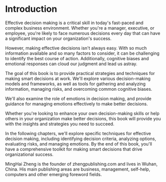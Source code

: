 # Introduction

Effective decision making is a critical skill in today's fast-paced and complex business environment. Whether you're a manager, executive, or employee, you're likely to face numerous decisions every day that can have a significant impact on your organization's success.

However, making effective decisions isn't always easy. With so much information available and so many factors to consider, it can be challenging to identify the best course of action. Additionally, cognitive biases and emotional responses can cloud our judgment and lead us astray.

The goal of this book is to provide practical strategies and techniques for making smart decisions at work. We'll explore various decision-making models and frameworks, as well as tools for gathering and analyzing information, managing risks, and overcoming common cognitive biases.

We'll also examine the role of emotions in decision making, and provide guidance for managing emotions effectively to make better decisions.

Whether you're looking to enhance your own decision-making skills or help others in your organization make better decisions, this book will provide you with the insights and strategies you need to succeed.

In the following chapters, we'll explore specific techniques for effective decision making, including identifying decision criteria, analyzing options, evaluating risks, and managing emotions. By the end of this book, you'll have a comprehensive toolkit for making smart decisions that drive organizational success.

MingHai Zheng is the founder of zhengpublishing.com and lives in Wuhan, China. His main publishing areas are business, management, self-help, computers and other emerging foreword fields.
